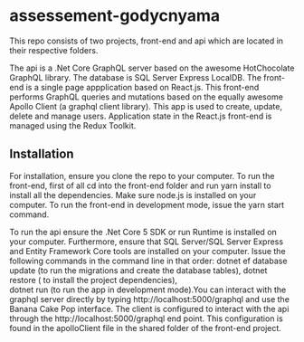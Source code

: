 # assessement-godycnyama

This repo consists of two projects, front-end and api which are located in their respective folders.

The api is a .Net Core GraphQL server based on the awesome HotChocolate GraphQL library. The database is SQL Server Express LocalDB. The front-end is a single page appplication based on React.js. This front-end performs GraphQL queries and mutations based on the equally awesome Apollo Client (a graphql client library). This app is used to create, update, delete and manage users. Application state in the React.js front-end is managed using the Redux Toolkit.

## Installation

For installation, ensure you clone the repo to your computer. To run the front-end, first of all cd into the front-end folder and run yarn install to install all the dependencies. Make sure node.js is installed on your computer. To run the front-end in development mode, issue the yarn start command.

To run the api ensure the .Net Core 5 SDK or run Runtime is installed on your computer. Furthermore, ensure that SQL Server/SQL Server Express and Entity Framework Core tools are installed on your computer. Issue the following commands in the command line in  that order:
dotnet ef database update (to run the migrations and create the database tables), 
dotnet restore  ( to install the project dependencies),  
dotnet run (to run the app in development mode).You can interact with the graphql server directly by typing http://localhost:5000/graphql and use the Banana Cake Pop interface.
The client is configured to interact with the api through the http://localhost:5000/graphql end point. This configuration is found in the apolloClient file in the shared folder of the front-end project.
